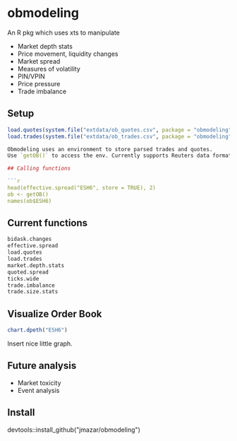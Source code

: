 # obmodeling

An R pkg which uses xts to manipulate

* Market depth stats
* Price movement, liquidity changes
* Market spread
* Measures of volatility
* PIN/VPIN
* Price pressure
* Trade imbalance

## Setup
```r 
load.quotes(system.file("extdata/ob_quotes.csv", package = "obmodeling"))
load.trades(system.file("extdata/ob_trades.csv", package = "obmodeling"))

Obmodeling uses an environment to store parsed trades and quotes.
Use `getOB()` to access the env. Currently supports Reuters data format, more to come.

## Calling functions

```r
head(effective.spread("ESH6", store = TRUE), 2)
ob <- getOB()
names(ob$ESH6)
```

## Current functions

```r
bidask.changes
effective.spread
load.quotes
load.trades
market.depth.stats
quoted.spread
ticks.wide
trade.imbalance
trade.size.stats
```

## Visualize Order Book
```r
chart.dpeth("ESH6")
```

Insert nice little graph.

## Future analysis

* Market toxicity
* Event analysis


## Install

devtools::install_github("jmazar/obmodeling")
